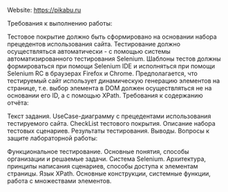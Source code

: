 Website: https://pikabu.ru

Требования к выполнению работы:

Тестовое покрытие должно быть сформировано на основании набора прецедентов использования сайта.
Тестирование должно осуществляться автоматически - с помощью системы автоматизированного тестирования Selenium.
Шаблоны тестов должны формироваться при помощи Selenium IDE и исполняться при помощи Selenium RC в браузерах Firefox и Chrome.
Предполагается, что тестируемый сайт использует динамическую генерацию элементов на странице, т.е. выбор элемента в DOM должен осуществляться не на основании его ID, а с помощью XPath.
Требования к содержанию отчёта:

Текст задания.
UseCase-диаграмму с прецедентами использования тестируемого сайта.
CheckList тестового покрытия.
Описание набора тестовых сценариев.
Результаты тестирования.
Выводы.
Вопросы к защите лабораторной работы:

Функциональное тестирование. Основные понятия, способы организации и решаемые задачи.
Система Selenium. Архитектура, принципы написания сценариев, способы доступа к элементам страницы.
Язык XPath. Основные конструкции, системные функции, работа с множествами элементов.